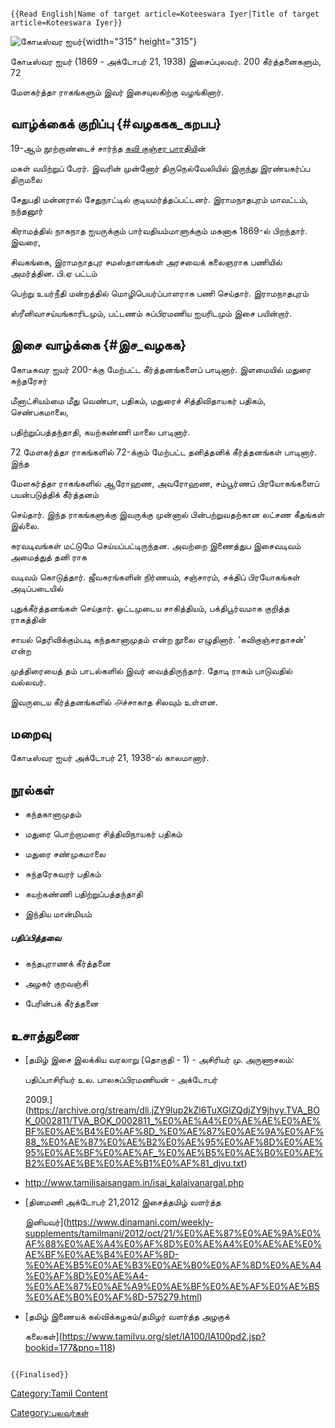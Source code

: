 ```{=mediawiki}
{{Read English|Name of target article=Koteeswara Iyer|Title of target article=Koteeswara Iyer}}
```
![கோடீஸ்வர ஐயர்](கோடீஸ்வர_ஐயர்.png "கோடீஸ்வர ஐயர்"){width="315" height="315"}
கோடீஸ்வர ஐயர்‌ (1869 - அக்டோபர் 21, 1938) இசைப்புலவர். 200 கீர்த்தனைகளும், 72
மேளகர்த்தா ராகங்களும் இவர் இசையுலகிற்கு வழங்கினார்.

## வாழ்க்கைக் குறிப்பு {#வழககக_கறபப}

19-ஆம் நூற்றாண்டைச் சார்ந்த [கவி குஞ்சர பாரதிய](கவி_குஞ்சர_பாரதி "wikilink")ின்
மகள் வயிற்றுப் பேரர். இவரின் முன்னோர் திருநெல்வேலியில் இருந்து இரண்யகர்ப்ப திருமலை
சேதுபதி மன்னரால் சேதுநாட்டில் குடியமர்த்தப்பட்டனர். இராமநாதபுரம் மாவட்டம், நந்தனூர்
கிராமத்தில் நாகநாத ஐயருக்கும் பார்வதியம்மாளுக்கும் மகனாக 1869-ல் பிறந்தார். இவரை,
சிவகங்கை, இராமநாதபுர சமஸ்தானங்கள் அரசவைக் கலைஞராக பணியில் அமர்த்தின. பி.ஏ பட்டம்
பெற்று உயர்நீதி மன்றத்தில் மொழிபெயர்ப்பாளராக பணி செய்தார். இராமநாதபுரம்‌
ஸ்ரீனிவாசய்யங்காரிடமும்‌, பட்டணம்‌ சுப்பிரமணிய ஐயரிடமும்‌ இசை பயின்றார்‌.

## இசை வாழ்க்கை {#இச_வழகக}

கோடீசுவர ஐயர்‌ 200-க்கு மேற்பட்ட கீர்த்தனங்களைப்‌ பாடினார். இளமையில் மதுரை சுந்தரேசர்‌
மீனாட்சியம்மை மீது வெண்பா, பதிகம்‌, மதுரைச்‌ சித்திவிதாயகர்‌ பதிகம்‌, செண்பகமாலை,
பதிற்றுப்பத்தந்தாதி, கயற்கண்ணி மாலை பாடினார்‌.

72 மேளகர்த்தா ராகங்களில் 72-க்கும்‌ மேற்பட்ட தனித்தனிக்‌ கீர்த்தனங்கள்‌ பாடினார். இந்த
மேளகர்த்தா ராகங்களில்‌ ஆரோஹண, அவரோஹண, சம்பூர்ணப்‌ பிரயோகங்களைப்‌ பயன்படுத்திக்‌ கீர்த்தனம்‌
செய்தார்‌. இந்த ராகங்களுக்கு இவருக்கு முன்னால்‌ பின்பற்றுவதற்கான லட்சண கீதங்கள்‌ இல்லை.
சுரவடிவங்கள்‌ மட்டுமே செய்யப்பட்டிருந்தன. அவற்றை இணைத்துப இசைவடிவம்‌ அமைத்துத்‌ தனி ராக
வடிவம்‌ கொடுத்தார். ஜீவசுரங்களின்‌ நிர்ணயம்‌, சஞ்சாரம்‌, சக்திப்‌ பிரயோகங்கள்‌ அடிப்படையில்‌
புதுக்‌கீர்த்தனங்கள்‌ செய்தார். ஓட்டமுடைய சாகித்தியம்‌, பக்திபூர்வமாக குறித்த ராகத்தின்‌
சாயல்‌ தெரிவிக்கும்படி கந்தகானாமுதம்‌ என்ற நூலை எழுதினார். \'கவிகுஞ்சரதாசன்‌\' என்ற
முத்திரையைத்‌ தம்‌ பாடல்களில்‌ இவர்‌ வைத்திருந்தார்‌. தோடி ராகம் பாடுவதில் வல்லவர்.
இவருடைய கீர்த்தனங்களில்‌ ௮ச்சாகாத சிலவும்‌ உள்ளன.

## மறைவு

கோடீஸ்வர ஐயர் அக்டோபர் 21, 1938-ல் காலமானார்.

## நூல்கள்

-   கந்தகானாமுதம்‌
-   மதுரை பொற்றாமரை சித்திவிநாயகர் பதிகம்
-   மதுரை சண்முகமாலை
-   சுந்தரேசுவரர் பதிகம்
-   கயற்கண்ணி பதிற்றுப்பத்தந்தாதி
-   இந்திய மான்மியம்

##### பதிப்பித்தவை

-   கந்தபுராணக் கீர்த்தனை
-   அழகர் குறவஞ்சி
-   பேரின்பக் கீர்த்தனை

## உசாத்துணை

-   [தமிழ்‌ இசை இலக்கிய வரலாறு (தொகுதி - 1) - அசிரியர்‌ மு. அருணாசலம்‌:
    பதிப்பாசிரியர்‌ உல. பாலசுப்பிரமணியன்‌ - அக்டோபர்‌
    2009.](https://archive.org/stream/dli.jZY9lup2kZl6TuXGlZQdjZY9jhyy.TVA_BOK_0002811/TVA_BOK_0002811_%E0%AE%A4%E0%AE%AE%E0%AE%BF%E0%AE%B4%E0%AF%8D_%E0%AE%87%E0%AE%9A%E0%AF%88_%E0%AE%87%E0%AE%B2%E0%AE%95%E0%AF%8D%E0%AE%95%E0%AE%BF%E0%AE%AF_%E0%AE%B5%E0%AE%B0%E0%AE%B2%E0%AE%BE%E0%AE%B1%E0%AF%81_djvu.txt)
-   <http://www.tamilisaisangam.in/isai_kalaivanargal.php>
-   [தினமணி அக்டோபர் 21,2012 இசைத்தமிழ் வளர்த்த
    இனியவர்](https://www.dinamani.com/weekly-supplements/tamilmani/2012/oct/21/%E0%AE%87%E0%AE%9A%E0%AF%88%E0%AE%A4%E0%AF%8D%E0%AE%A4%E0%AE%AE%E0%AE%BF%E0%AE%B4%E0%AF%8D-%E0%AE%B5%E0%AE%B3%E0%AE%B0%E0%AF%8D%E0%AE%A4%E0%AF%8D%E0%AE%A4-%E0%AE%87%E0%AE%A9%E0%AE%BF%E0%AE%AF%E0%AE%B5%E0%AE%B0%E0%AF%8D-575279.html)
-   [தமிழ் இணையக் கல்விக்கழகம்/தமிழர் வளர்த்த அழகுக்
    கலைகள்](https://www.tamilvu.org/slet/lA100/lA100pd2.jsp?bookid=177&pno=118)

```{=mediawiki}
{{Finalised}}
```
[Category:Tamil Content](Category:Tamil_Content "wikilink")
[Category:புலவர்கள்](Category:புலவர்கள் "wikilink")
